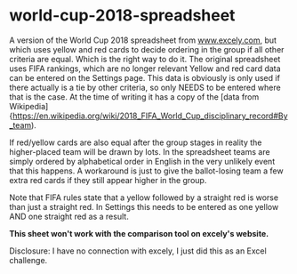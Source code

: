 # world-cup-2018-spreadsheet
A version of the World Cup 2018 spreadsheet from www.excely.com, but which uses yellow and red cards to decide ordering in the group if all other criteria are equal.  Which is the right way to do it.  The original spreadsheet uses FIFA rankings, which are no longer relevant  Yellow and red card data can be entered on the Settings page.  This data is obviously is only used if there actually is a tie by other criteria, so only NEEDS to be entered where that is the case.  At the time of writing it has a copy of the [data from Wikipedia]{https://en.wikipedia.org/wiki/2018_FIFA_World_Cup_disciplinary_record#By_team).

If red/yellow cards are also equal after the group stages in reality the higher-placed team will be drawn by lots.  In the spreadsheet teams are simply ordered by alphabetical order in English in the very unlikely event that this happens.  A workaround is just to give the ballot-losing team a few extra red cards if they still appear higher in the group.

Note that FIFA rules state that a yellow followed by a straight red is worse than just a straight red.  In Settings this needs to be entered as one yellow AND one straight red as a result.

**This sheet won't work with the comparison tool on excely's website.**

Disclosure: I have no connection with excely, I just did this as an Excel challenge.
